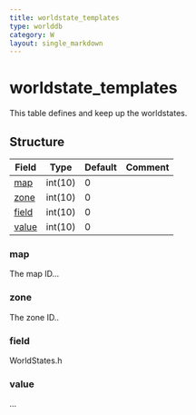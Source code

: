 ```yaml
---
title: worldstate_templates
type: worlddb
category: W
layout: single_markdown
---
```


# worldstate_templates
This table defines and keep up the worldstates. 

## Structure

Field                                                                          | Type    | Default | Comment
------------------------------------------------------------------------------ | ------- | ------- | -------
[map](#map)     | int(10) | 0       |        
[zone](#zone)   | int(10) | 0       |        
[field](#field) | int(10) | 0       |        
[value](#value) | int(10) | 0       |        

### map

The map ID...

### zone

The zone ID..

### field

WorldStates.h

### value

...